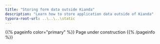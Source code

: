 ```yaml
---
title: "Storing form data outside Kianda"
description: "Learn how to store application data outside of Kianda"
typora-root-url: ..\..\..\static
---
```


{{% pageinfo color="primary" %}}
Page under construction
{{% /pageinfo %}}
